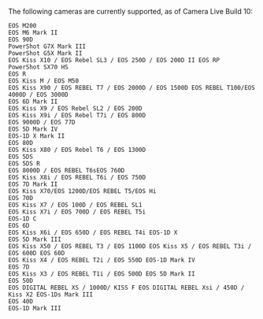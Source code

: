 The following cameras are currently supported, as of Camera Live Build 10:

    EOS M200
    EOS M6 Mark II
    EOS 90D
    PowerShot G7X Mark III
    PowerShot G5X Mark II
    EOS Kiss X10 / EOS Rebel SL3 / EOS 250D / EOS 200D II EOS RP
    PowerShot SX70 HS
    EOS R
    EOS Kiss M / EOS M50
    EOS Kiss X90 / EOS REBEL T7 / EOS 2000D / EOS 1500D EOS REBEL T100/EOS 4000D / EOS 3000D
    EOS 6D Mark II
    EOS Kiss X9 / EOS Rebel SL2 / EOS 200D
    EOS Kiss X9i / EOS Rebel T7i / EOS 800D
    EOS 9000D / EOS 77D
    EOS 5D Mark IV
    EOS-1D X Mark II
    EOS 80D
    EOS Kiss X80 / EOS Rebel T6 / EOS 1300D
    EOS 5DS
    EOS 5DS R
    EOS 8000D / EOS REBEL T6sEOS 760D
    EOS Kiss X8i / EOS REBEL T6i / EOS 750D
    EOS 7D Mark II
    EOS Kiss X70/EOS 1200D/EOS REBEL T5/EOS Hi
    EOS 70D
    EOS Kiss X7 / EOS 100D / EOS REBEL SL1
    EOS Kiss X7i / EOS 700D / EOS REBEL T5i
    EOS-1D C
    EOS 6D
    EOS Kiss X6i / EOS 650D / EOS REBEL T4i EOS-1D X
    EOS 5D Mark III
    EOS Kiss X50 / EOS REBEL T3 / EOS 1100D EOS Kiss X5 / EOS REBEL T3i / EOS 600D EOS 60D
    EOS Kiss X4 / EOS REBEL T2i / EOS 550D EOS-1D Mark IV
    EOS 7D
    EOS Kiss X3 / EOS REBEL T1i / EOS 500D EOS 5D Mark II
    EOS 50D
    EOS DIGITAL REBEL XS / 1000D/ KISS F EOS DIGITAL REBEL Xsi / 450D / Kiss X2 EOS-1Ds Mark III
    EOS 40D
    EOS-1D Mark III
